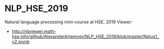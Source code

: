 # NLP_HSE_2019
Natural language processing mini-course at HSE, 2019
Viewer:
* http://nbviewer.math-hse.info/github/AlexanderArtemyev/NLP_HSE_2019/blob/master/Nplus1_v2.ipynb
